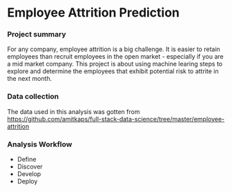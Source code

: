 # Employee Attrition Prediction

### Project summary 
For any company, employee attrition is a big challenge. It is easier to retain employees than recruit employees in the open market - especially if you are a mid market company. This project is about using machine learing steps to explore and determine the employees that exhibit potential risk to attrite in the next month.


### Data collection
The data used in this analysis was gotten from https://github.com/amitkaps/full-stack-data-science/tree/master/employee-attrition

### Analysis Workflow
- Define
- Discover
- Develop
- Deploy

